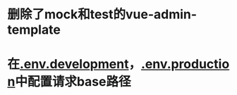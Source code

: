 # 删除了mock和test的vue-admin-template

# 在[.env.development](.env.development)，[.env.production](.env.production)中配置请求base路径